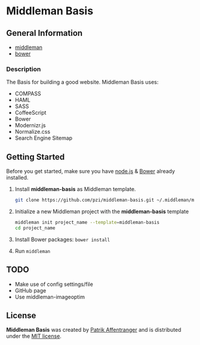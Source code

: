 # Middleman Basis

## General Information

 * [middleman][middleman-url]
 * [bower][bower-url]

### Description

The Basis for building a good website. Middleman Basis uses:

* COMPASS
* HAML
* SASS
* CoffeeScript
* Bower
* Modernizr.js
* Normalize.css
* Search Engine Sitemap

## Getting Started

Before you get started, make sure you have [node.js][nodejs-url] & [Bower][bower-url] already installed.

1. Install **middleman-basis** as Middleman template.

    ```bash
    git clone https://github.com/pzi/middleman-basis.git ~/.middleman/middleman-basis
    ```

2.  Initialize a new Middleman project with the **middleman-basis** template

    ```bash
    middleman init project_name --template=middleman-basis
    cd project_name
    ```

3. Install Bower packages: `bower install`

4. Run `middleman`

## TODO

* Make use of config settings/file
* GitHub page
* Use middleman-imageoptim

## License

**Middleman Basis** was created by [Patrik Affentranger][pzi-url] and is distributed under the [MIT license](LICENSE).


[bower-url]: http://bower.io/
[nodejs-url]: http://nodejs.org/
[middleman-url]: http://middlemanapp.com/
[pzi-url]: http://patrikaffentranger.me
